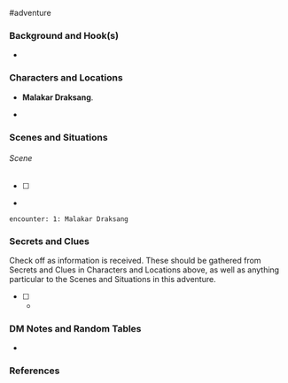  #adventure 

### Background and Hook(s)

* 

### Characters and Locations

* **Malakar Draksang**.

* 

### Scenes and Situations

###### Scene
 - [ ] 
- 

`encounter: 1: Malakar Draksang`

### Secrets and Clues
Check off as information is received. These should be gathered from Secrets and Clues in Characters and Locations above, as well as anything particular to the Scenes and Situations in this adventure.

 - [ ] -

### DM Notes and Random Tables

- 

### References

